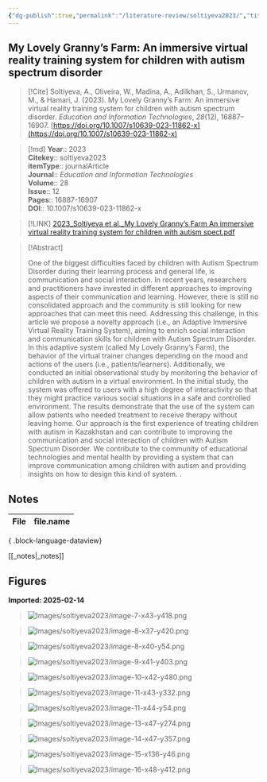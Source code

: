 ```yaml
---
{"dg-publish":true,"permalink":"/literature-review/soltiyeva2023/","title":"My Lovely Granny’s Farm An immersive virtual reality training system for children with autism spectrum disorder","tags":["Virtual","reality","Autism","spectrum","disorder","Communicational","skills","Digital","Education","and","Educational","Technology","Immersive","systems","Social","interaction"]}
---
```



## My Lovely Granny’s Farm: An immersive virtual reality training system for children with autism spectrum disorder

> [!Cite]
> Soltiyeva, A., Oliveira, W., Madina, A., Adilkhan, S., Urmanov, M., & Hamari, J. (2023). My Lovely Granny’s Farm: An immersive virtual reality training system for children with autism spectrum disorder. _Education and Information Technologies_, _28_(12), 16887–16907. [https://doi.org/10.1007/s10639-023-11862-x](https://doi.org/10.1007/s10639-023-11862-x)


>[!md]
> **Year**:: 2023   
> **Citekey**:: soltiyeva2023  
> **itemType**:: journalArticle  
> **Journal**:: *Education and Information Technologies*  
> **Volume**:: 28  
> **Issue**:: 12   
> **Pages**:: 16887-16907  
> **DOI**:: 10.1007/s10639-023-11862-x    

> [!LINK] 
> [2023_Soltiyeva et al._My Lovely Granny’s Farm An immersive virtual reality training system for children with autism spect.pdf](zotero://select/library/items/URN48XCL)

> [!Abstract]
>
> One of the biggest difficulties faced by children with Autism Spectrum Disorder during their learning process and general life, is communication and social interaction. In recent years, researchers and practitioners have invested in different approaches to improving aspects of their communication and learning. However, there is still no consolidated approach and the community is still looking for new approaches that can meet this need. Addressing this challenge, in this article we propose a novelty approach (i.e., an Adaptive Immersive Virtual Reality Training System), aiming to enrich social interaction and communication skills for children with Autism Spectrum Disorder. In this adaptive system (called My Lovely Granny’s Farm), the behavior of the virtual trainer changes depending on the mood and actions of the users (i.e., patients/learners). Additionally, we conducted an initial observational study by monitoring the behavior of children with autism in a virtual environment. In the initial study, the system was offered to users with a high degree of interactivity so that they might practice various social situations in a safe and controlled environment. The results demonstrate that the use of the system can allow patients who needed treatment to receive therapy without leaving home. Our approach is the first experience of treating children with autism in Kazakhstan and can contribute to improving the communication and social interaction of children with Autism Spectrum Disorder. We contribute to the community of educational technologies and mental health by providing a system that can improve communication among children with autism and providing insights on how to design this kind of system.
>.
> 


## Notes

| File | file.name |
| ---- | --------- |

{ .block-language-dataview}

[[_notes\|_notes]]

## Figures

**Imported: 2025-02-14**

> ![Images/soltiyeva2023/image-7-x43-y418.png](/img/user/Images/soltiyeva2023/image-7-x43-y418.png)

> ![Images/soltiyeva2023/image-8-x37-y420.png](/img/user/Images/soltiyeva2023/image-8-x37-y420.png)

> ![Images/soltiyeva2023/image-8-x40-y54.png](/img/user/Images/soltiyeva2023/image-8-x40-y54.png)

> ![Images/soltiyeva2023/image-9-x41-y403.png](/img/user/Images/soltiyeva2023/image-9-x41-y403.png)

> ![Images/soltiyeva2023/image-10-x42-y480.png](/img/user/Images/soltiyeva2023/image-10-x42-y480.png)

> ![Images/soltiyeva2023/image-11-x43-y332.png](/img/user/Images/soltiyeva2023/image-11-x43-y332.png)

> ![Images/soltiyeva2023/image-11-x44-y54.png](/img/user/Images/soltiyeva2023/image-11-x44-y54.png)

> ![Images/soltiyeva2023/image-13-x47-y274.png](/img/user/Images/soltiyeva2023/image-13-x47-y274.png)

> ![Images/soltiyeva2023/image-14-x47-y357.png](/img/user/Images/soltiyeva2023/image-14-x47-y357.png)

> ![Images/soltiyeva2023/image-15-x136-y46.png](/img/user/Images/soltiyeva2023/image-15-x136-y46.png)

> ![Images/soltiyeva2023/image-16-x48-y412.png](/img/user/Images/soltiyeva2023/image-16-x48-y412.png)